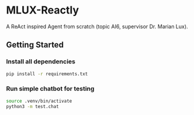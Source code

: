 # MLUX-Reactly
A ReAct inspired Agent from scratch (topic AI6, supervisor Dr. Marian Lux).

## Getting Started

### Install all dependencies
```sh
pip install -r requirements.txt
```

### Run simple chatbot for testing
```sh
source .venv/bin/activate 
python3 -m test.chat
```